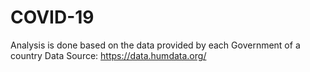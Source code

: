 # COVID-19
Analysis is done based on the data provided by each Government of a country
Data Source: https://data.humdata.org/


